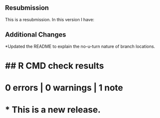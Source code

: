 ## Resubmission
This is a resubmission. In this version I have:


## Additional Changes
*Updated the README to explain the no-u-turn nature of branch locations.

# ## R CMD check results
# 
# 0 errors | 0 warnings | 1 note
# 
# * This is a new release.
